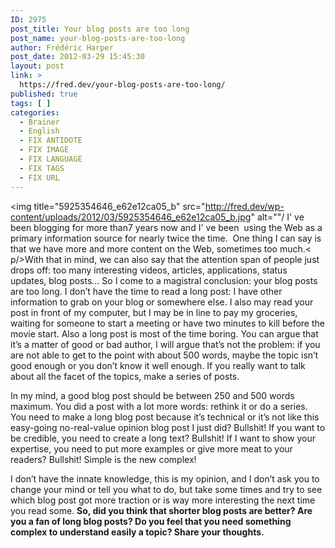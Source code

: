 ```yaml
---
ID: 2975
post_title: Your blog posts are too long
post_name: your-blog-posts-are-too-long
author: Frédéric Harper
post_date: 2012-03-29 15:45:30
layout: post
link: >
  https://fred.dev/your-blog-posts-are-too-long/
published: true
tags: [ ]
categories:
  - Brainer
  - English
  - FIX ANTIDOTE
  - FIX IMAGE
  - FIX LANGUAGE
  - FIX TAGS
  - FIX URL
---
```

<img title="5925354646_e62e12ca05_b" src="http://fred.dev/wp-content/uploads/2012/03/5925354646_e62e12ca05_b.jpg" alt=""/ I' ve been blogging for more than7 years now and I' ve been  using the Web as a primary information source for nearly twice the time.  One thing I can say is that we have more and more content on the Web, sometimes too much.< p/>With that in mind, we can also say that the attention span of people just drops off: too many interesting videos, articles, applications, status updates, blog posts… So I come to a magistral conclusion: your blog posts are too long. I don’t have the time to read a long post: I have other information to grab on your blog or somewhere else. I also may read your post in front of my computer, but I may be in line to pay my groceries, waiting for someone to start a meeting or have two minutes to kill before the movie start.
Also a long post is most of the time boring. You can argue that it’s a matter of good or bad author, I will argue that’s not the problem: if you are not able to get to the point with about 500 words, maybe the topic isn’t good enough or you don’t know it well enough. If you really want to talk about all the facet of the topics, make a series of posts.

In my mind, a good blog post should be between 250 and 500 words maximum. You did a post with a lot more words: rethink it or do a series. You need to make a long blog post because it’s technical or it’s not like this easy-going no-real-value opinion blog post I just did? Bullshit! If you want to be credible, you need to create a long text? Bullshit! If I want to show your expertise, you need to put more examples or give more meat to your readers? Bullshit! Simple is the new complex!

I don’t have the innate knowledge, this is my opinion, and I don’t ask you to change your mind or tell you what to do, but take some times and try to see which blog post got more traction or is way more interesting the next time you read some. **So, did you think that shorter blog posts are better? Are you a fan of long blog posts? Do you feel that you need something complex to understand easily a topic? Share your thoughts.**